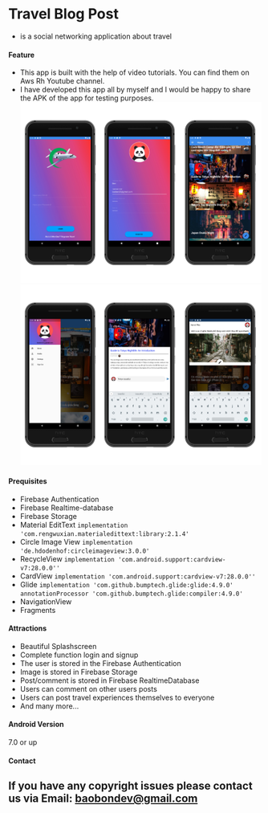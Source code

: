 # Travel Blog Post 
* is a social networking application about travel
#### Feature
* This app is built with the help of video tutorials. You can find them on 
Aws Rh Youtube channel.
* I have developed this app all by myself and I would be happy to share the APK of the app for testing purposes.
![Travel Blog Post Img1](https://github.com/baobon/AndroidApp_Travel_Blog/blob/master/Img/img1.jpg?raw=true)
![Tralver Blog Post Img22](https://github.com/baobon/AndroidApp_Travel_Blog/blob/master/Img/img2.jpg?raw=true)

#### Prequisites
-   Firebase Authentication
-   Firebase Realtime-database
-   Firebase Storage 
-   Material EditText   ```implementation 'com.rengwuxian.materialedittext:library:2.1.4'```
-   Circle Image View       ```implementation 'de.hdodenhof:circleimageview:3.0.0'```
-   RecycleView             ```implementation 'com.android.support:cardview-v7:28.0.0''```
-   CardView                ```implementation 'com.android.support:cardview-v7:28.0.0''```
-   Glide      ```implementation 'com.github.bumptech.glide:glide:4.9.0'
    annotationProcessor 'com.github.bumptech.glide:compiler:4.9.0'```
-   NavigationView
-   Fragments

#### Attractions
-   Beautiful Splashscreen
-   Complete function login and signup
-   The user is stored in the Firebase Authentication
-   Image is stored in Firebase Storage
-   Post/comment is stored in Firebase RealtimeDatabase
-   Users can comment on other users posts
-   Users can post travel experiences themselves to everyone
-   And many more...

#### Android Version
7.0 or up

#### Contact
If you have any copyright issues please contact us via Email: baobondev@gmail.com
---

